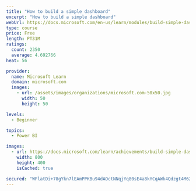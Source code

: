 ```yaml
---
title: "How to build a simple dashboard"
excerpt: "How to build a simple dashboard"
webUrl: https://docs.microsoft.com/en-us/learn/modules/build-simple-dashboard/
type: course
price: Free
length: PT31M
ratings:
  count: 2350
  average: 4.692766
heat: 56

provider:
  name: Microsoft Learn
  domain: microsoft.com
  images:
    - url: /assets/images/organizations/microsoft.com-50x50.jpg
      width: 50
      height: 50

levels:
  - Beginner

topics:
  - Power BI

images:
  - url: https://docs.microsoft.com/learn/achievements/build-simple-dashboard-social.png
    width: 800
    height: 400
    isCached: true

secured: "WFlatDi+78gYkn7lEAmPPKBu94dAOctNNqjYq80sE4a8kYCqAWk4Qdzgt4M62iee+UQpgdca/2BDzq7uFPEA+OYPKi83Q7JwjkCRYlIPm48BlHE052gs/Aodh50VJrCdmFOjdEAJqcX4s0gRKh7B6lx3x3JkxioJJS591MI88QvieV8fbvx8D26CdD1I8kRxxE6aIdGuYQfFcibm0XC4yd0y/WYLr6MXWDSHwpYGqQr05BoBQbKqQv5Swu3TirSBnLx3rvSte3pEeENxS3VTq8ssQrguSNaki3E4tJhfHehR1UH1YkuXCAEXimSqdoAWhG+3NJFlupRTQeVuqkksmcPJKVjpX1W2tH45earmdmyv4epHgBqMw9CArlyj86+MDxS2V0G2MLpO6xa11coz/PMO+6uDrytEVuN656CmmAI=;lMAyqvRD1mo+AaS2w/K7lw=="
---
```


